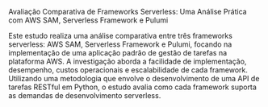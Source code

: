Avaliação Comparativa de Frameworks Serverless: Uma Análise Prática com AWS SAM, Serverless Framework e Pulumi

Este estudo realiza uma análise comparativa entre três frameworks serverless: AWS SAM, Serverless Framework e Pulumi, focando na implementação de uma aplicação padrão de gestão de tarefas na plataforma AWS.
A investigação aborda a facilidade de implementação, desempenho, custos operacionais e escalabilidade de cada framework.
Utilizando uma metodologia que envolve o desenvolvimento de uma API de tarefas RESTful em Python, o estudo avalia como cada framework suporta as demandas de desenvolvimento serverless.